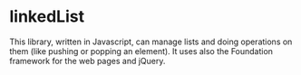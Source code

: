 # linkedList

This library, written in Javascript, can manage lists and doing operations on them (like pushing or popping an element). It uses also the Foundation framework for the web pages and jQuery. 
